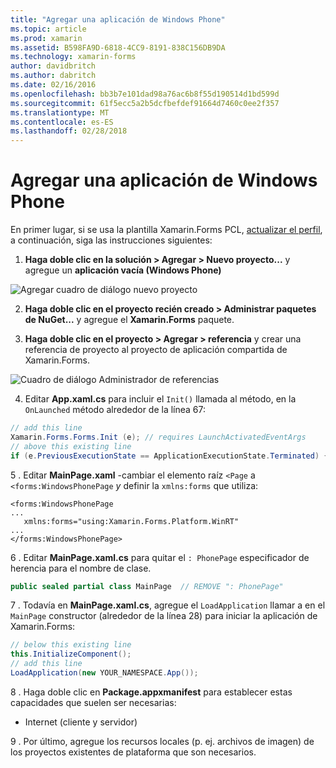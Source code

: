 ```yaml
---
title: "Agregar una aplicación de Windows Phone"
ms.topic: article
ms.prod: xamarin
ms.assetid: B598FA9D-6818-4CC9-8191-838C156DB9DA
ms.technology: xamarin-forms
author: davidbritch
ms.author: dabritch
ms.date: 02/16/2016
ms.openlocfilehash: bb3b7e101dad98a76ac6b8f55d190514d1bd599d
ms.sourcegitcommit: 61f5ecc5a2b5dcfbefdef91664d7460c0ee2f357
ms.translationtype: MT
ms.contentlocale: es-ES
ms.lasthandoff: 02/28/2018
---
```

# <a name="adding-a-windows-phone-app"></a>Agregar una aplicación de Windows Phone


En primer lugar, si se usa la plantilla Xamarin.Forms PCL, [actualizar el perfil](~/xamarin-forms/platform/windows/installation/index.md), a continuación, siga las instrucciones siguientes:

1. **Haga doble clic en la solución > Agregar > Nuevo proyecto...**  y agregue un **aplicación vacía (Windows Phone)**

  ![](phone-images/add-wp81.png "Agregar cuadro de diálogo nuevo proyecto")

2. **Haga doble clic en el proyecto recién creado > Administrar paquetes de NuGet...**  y agregue el **Xamarin.Forms** paquete.

3. **Haga doble clic en el proyecto > Agregar > referencia** y crear una referencia de proyecto al proyecto de aplicación compartida de Xamarin.Forms.

  ![](phone-images/addref.png "Cuadro de diálogo Administrador de referencias")

4. Editar **App.xaml.cs** para incluir el `Init()` llamada al método, en la `OnLaunched` método alrededor de la línea 67:

```csharp
// add this line
Xamarin.Forms.Forms.Init (e); // requires LaunchActivatedEventArgs
// above this existing line
if (e.PreviousExecutionState == ApplicationExecutionState.Terminated) {}
```

 5 . Editar **MainPage.xaml** -cambiar el elemento raíz `<Page` a `<forms:WindowsPhonePage` *y* definir la `xmlns:forms` que utiliza:

```xaml
<forms:WindowsPhonePage
...
   xmlns:forms="using:Xamarin.Forms.Platform.WinRT"
...
</forms:WindowsPhonePage>
```

 6 . Editar **MainPage.xaml.cs** para quitar el `: PhonePage` especificador de herencia para el nombre de clase.

```csharp
public sealed partial class MainPage  // REMOVE ": PhonePage"
```

 7 . Todavía en **MainPage.xaml.cs**, agregue el `LoadApplication` llamar a en el `MainPage` constructor (alrededor de la línea 28) para iniciar la aplicación de Xamarin.Forms:

```csharp
// below this existing line
this.InitializeComponent();
// add this line
LoadApplication(new YOUR_NAMESPACE.App());
```

8 . Haga doble clic en **Package.appxmanifest** para establecer estas capacidades que suelen ser necesarias:

  * Internet (cliente y servidor)

9 . Por último, agregue los recursos locales (p. ej. archivos de imagen) de los proyectos existentes de plataforma que son necesarios.

